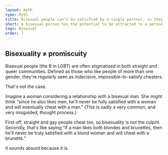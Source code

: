 ```yaml
---
layout: myth
type: Myth
title: Bisexual people can’t be satisfied by a single partner, so they will cheat.
short: A bisexual person has the potential to be attracted to a person of any sex / gender. They are not more likely to want to be with more than one person at a time. Whether someone cheats on their partner is not related to their sexual orientation.
tags: Bisexual
order: 7
---
```


## Bisexuality ≠ promiscuity
Bisexual people (the B in LGBT) are often stigmatized in both straight and queer communities. Defined as those who like people of more than one gender, they're regularly seen as indecisive, impossible-to-satisfy cheaters. 

That's not the case.

Imagine a woman considering a relationship with a bisexual man. She might think “since he also likes men, he'll never be fully satisfied with a woman and will eventually cheat with a man.” (This is sadly a very common, and very misguided, thought process.)

First off, straight and gay people cheat too, so bisexuality is not the culprit. Secondly, that's like saying “if a man likes both blondes and brunettes, then he'll never be truly satisfied with a blond woman and will cheat with a brunette.” 

It sounds absurd because *it is*.
